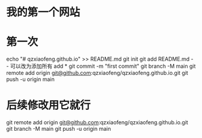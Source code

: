 # 我的第一个网站

# 第一次
echo "# qzxiaofeng.github.io" >> README.md
git init
git add README.md  -- 可以改为添加所有 add *
git commit -m "first commit"
git branch -M main
git remote add origin git@github.com:qzxiaofeng/qzxiaofeng.github.io.git
git push -u origin main


# 后续修改用它就行
git remote add origin git@github.com:qzxiaofeng/qzxiaofeng.github.io.git
git branch -M main
git push -u origin main